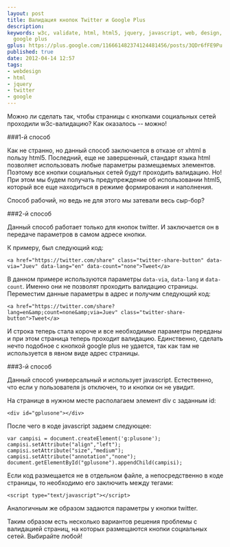 ```yaml
---
layout: post
title: Валидация кнопок Twitter и Google Plus
description: 
keywords: w3c, validate, html, html5, jquery, javascript, web, design, twitter, g+,
  google plus
gplus: https://plus.google.com/116661482374124481456/posts/3QDr6fFE9Pu
published: true
date: 2012-04-14 12:57
tags:
- webdesign
- html
- jquery
- twitter
- google
---
```


Можно ли сделать так, чтобы страницы с кнопками социальных сетей проходили w3c-валидацию? Как оказалось -- можно!

###1-й способ

Как не странно, но данный способ заключается в отказе от xhtml в пользу html5. Последний, еще не завершенный, стандарт языка html позволяет использовать любые параметры размещаемых элементов. Поэтому все кнопки социальных сетей будут проходить валидацию. Но! При этом мы будем получать предупреждение об использовании html5, который все еще находиться в режиме формирования и наполнения. 

Способ рабочий, но ведь не для этого мы затевали весь сыр-бор?

###2-й способ

Данный способ работает только для кнопок twitter. И заключается он в передаче параметров в самом адресе кнопки.

К примеру, был следующий код:

    <a href="https://twitter.com/share" class="twitter-share-button" data-via="Juev" data-lang="en" data-count="none">Tweet</a>

В данном примере используются параметры `data-via`, `data-lang` и `data-count`. Именно они не позволят проходить валидацию страницы. Переместим данные параметры в адрес и получим следующий код:

    <a href="https://twitter.com/share?lang=en&amp;count=none&amp;via=Juev" class="twitter-share-button">Tweet</a>

И строка теперь стала короче и все необходимые параметры переданы и при этом страница теперь проходит валидацию. Единственно, сделать нечто подобное с кнопкой google plus не удается, так как там не используется в явном виде адрес страницы.

###3-й способ

Данный способ универсальный и использует javascript. Естественно, что если у пользователя js отключен, то и кнопки он не увидит.

На странице в нужном месте располагаем элемент div с заданным id:

    <div id="gplusone"></div>

После чего в коде javascript задаем следующее:

    var campisi = document.createElement('g:plusone'); 
    campisi.setAttribute("align","left");
    campisi.setAttribute("size","medium");
    campisi.setAttribute("annotation","none");
    document.getElementById("gplusone").appendChild(campisi);
  
Если код размещается не в отдельном файле, а непосредственно в коде страницы, то необходимо его заключить между тегами:

    <script type="text/javascript"></script>

Аналогичным же образом задаются параметры у кнопки twitter.

Таким образом есть несколько вариантов решения проблемы с валидацией страниц, на которых размещаются кнопки социальных сетей. Выбирайте любой!